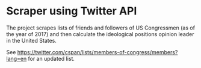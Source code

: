 # Scraper using Twitter API

The project scrapes lists of friends and followers of US Congressmen (as of the year of 2017) and then calculate the ideological positions opinion leader in the United States.

See https://twitter.com/cspan/lists/members-of-congress/members?lang=en for an updated list.
